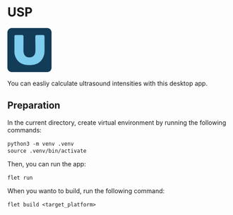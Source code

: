 # USP 
<img src="./usp/assets/icon.png" width=100px>

You can easliy calculate ultrasound intensities with this desktop app. 
## Preparation
In the current directory, create virtual environment by running the following commands:
```
python3 -m venv .venv
source .venv/bin/activate
```
Then, you can run the app:
```
flet run
```
When you wanto to build, run the following command:
```
flet build <target_platform>
```